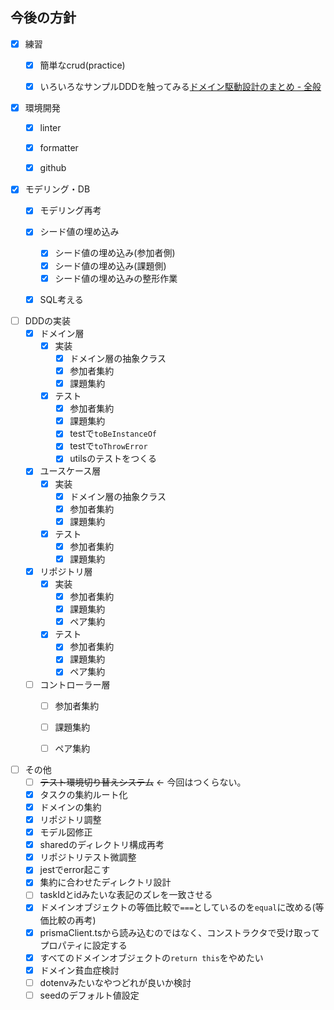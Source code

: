 
## 今後の方針
+ [x] 練習
  + [x] 簡単なcrud(practice)
  + [x] いろいろなサンプルDDDを触ってみる[ドメイン駆動設計のまとめ - 全般](https://scrapbox.io/ampersand/%E3%83%89%E3%83%A1%E3%82%A4%E3%83%B3%E9%A7%86%E5%8B%95%E8%A8%AD%E8%A8%88%E3%81%AE%E3%81%BE%E3%81%A8%E3%82%81)


+ [x] 環境開発
  + [x] linter
  + [x] formatter
  + [x] github


+ [x] モデリング・DB
  + [x] モデリング再考
  + [x] シード値の埋め込み
    + [x] シード値の埋め込み(参加者側)
    + [x] シード値の埋め込み(課題側)
    + [x] シード値の埋め込みの整形作業
  + [x] SQL考える


+ [ ] DDDの実装
  + [x] ドメイン層
    + [x] 実装
      + [x] ドメイン層の抽象クラス
      + [x] 参加者集約
      + [x] 課題集約
    + [x] テスト
      + [x] 参加者集約
      + [x] 課題集約
      + [x] testで`toBeInstanceOf`
      + [x] testで`toThrowError`
      + [x] utilsのテストをつくる
  + [x] ユースケース層
    + [x] 実装
      + [x] ドメイン層の抽象クラス
      + [x] 参加者集約
      + [x] 課題集約
    + [x] テスト
      + [x] 参加者集約
      + [x] 課題集約
  + [x] リポジトリ層
    + [x] 実装
      + [x] 参加者集約
      + [x] 課題集約
      + [x] ペア集約
    + [x] テスト
      + [x] 参加者集約
      + [x] 課題集約
      + [x] ペア集約   
  + [ ] コントローラー層
    + [ ] 参加者集約
    + [ ] 課題集約
    + [ ] ペア集約


+ [ ] その他
  + [ ] ~~テスト環境切り替えシステム~~ ← 今回はつくらない。
  + [x] タスクの集約ルート化
  + [x] ドメインの集約
  + [x] リポジトリ調整
  + [x] モデル図修正
  + [x] sharedのディレクトリ構成再考
  + [x] リポジトリテスト微調整
  + [x] jestでerror起こす
  + [x] 集約に合わせたディレクトリ設計
  + [ ] taskIdとidみたいな表記のズレを一致させる
  + [x] ドメインオブジェクトの等価比較で`===`としているのを`equal`に改める(等価比較の再考)
  + [x] prismaClient.tsから読み込むのではなく、コンストラクタで受け取ってプロパティに設定する
  + [x] すべてのドメインオブジェクトの`return this`をやめたい
  + [x] ドメイン貧血症検討
  + [ ] dotenvみたいなやつどれが良いか検討
  + [ ] seedのデフォルト値設定
